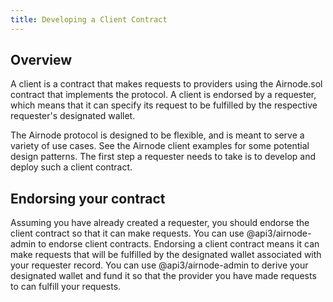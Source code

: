 ```yaml
---
title: Developing a Client Contract
---
```


## Overview

A client is a contract that makes requests to providers using the Airnode.sol contract that implements the protocol. A client is endorsed by a requester, which means that it can specify its request to be fulfilled by the respective requester's designated wallet.

The Airnode protocol is designed to be flexible, and is meant to serve a variety of use cases. See the Airnode client examples for some potential design patterns. The first step a requester needs to take is to develop and deploy such a client contract.

## Endorsing your contract

Assuming you have already created a requester, you should endorse the client contract so that it can make requests. You can use @api3/airnode-admin to endorse client contracts. Endorsing a client contract means it can make requests that will be fulfilled by the designated wallet associated with your requester record. You can use @api3/airnode-admin to derive your designated wallet and fund it so that the provider you have made requests to can fulfill your requests.